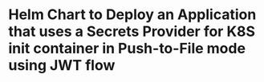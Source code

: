 # Helm Chart to Deploy an Application that uses a Secrets Provider for K8S init container in Push-to-File mode using JWT flow

